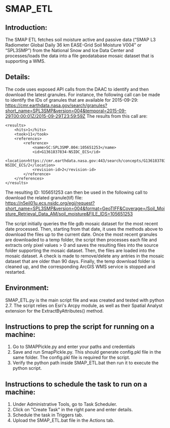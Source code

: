 SMAP_ETL
========

## Introduction:
The SMAP ETL fetches soil moisture active and passive data (“SMAP L3 Radiometer Global Daily 36 km EASE-Grid Soil Moisture V004” or “SPL3SMP”) from the National Snow and Ice Data Center and processes/loads the data into a file geodatabase mosaic dataset that is supporting a WMS.

## Details: 
The code uses exposed API calls from the DAAC to identify and then download the latest granules.
For instance, the following call can be made to identify the IDs of granules that are available for 2015-09-29:
    https://cmr.earthdata.nasa.gov/search/granules?short_name=SPL3SMP&version=004&temporal=2015-09-29T00:00:01Z/2015-09-29T23:59:59Z
The results from this call are:
```
<results>
	<hits>1</hits>
	<took>11</took>
	<references>
		<reference>
			<name>SC:SPL3SMP.004:105651253</name>
			<id>G1361837834-NSIDC_ECS</id>
			<location>https://cmr.earthdata.nasa.gov:443/search/concepts/G1361837834-NSIDC_ECS/2</location>
			<revision-id>2</revision-id>
		</reference>
	</references>
</results>
```
The resulting ID:  105651253 can then be used in the following call to download the related granule(tif) file:
    https://n5eil01u.ecs.nsidc.org/egi/request?short_name=SPL3SMP&version=004&format=GeoTIFF&Coverage=/Soil_Moisture_Retrieval_Data_AM/soil_moisture&FILE_IDS=105651253

The script initially queries the file gdb mosaic dataset for the most recent date processed. Then, starting from that date, it uses the methods above to download the files up to the current date.  Once the most recent granules are downloaded to a temp folder, the script then processes each file and extracts only pixel values > 0 and saves the resulting files into the source folder supporting the mosaic dataset. Then, the files are loaded into the mosaic dataset.  A check is made to remove/delete any antries in the mosaic dataset that are older than 90 days.  Finally, the temp download folder is cleaned up, and the corresponding ArcGIS WMS service is stopped and restarted.

## Environment:
SMAP_ETL.py is the main script file and was created and tested with python 2.7. The script relies on Esri's Arcpy module, as well as their Spatial Analyst extension for the ExtractByAttributes() method.

## Instructions to prep the script for running on a machine:
1.	Go to SMAPPickle.py and enter your paths and credentials
2.	Save and run SmapPickle.py. This should generate config.pkl file in the same folder. The config.pkl file is required for the script.
3.  Verify the python path inside SMAP_ETL.bat then run it to execute the python script.

## Instructions to schedule the task to run on a machine:
1.	Under Administrative Tools, go to Task Scheduler.
2.	Click on "Create Task" in the right pane and enter details.
3.	Schedule the task in Triggers tab.
4.	Upload the SMAP_ETL.bat file in the Actions tab.
